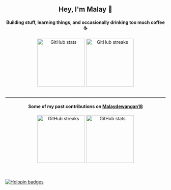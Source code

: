 <h2 align="center">Hey, I'm Malay 👋</h2>

<h4 align="center">Building stuff, learning things, and occasionally drinking too much coffee ☕</h4>

<div align="center">
  <img src="https://github-readme-stats.vercel.app/api?username=Malaydewangan09&hide_title=false&hide_rank=false&show_icons=true&include_all_commits=true&count_private=true&disable_animations=false&theme=dark&locale=en&hide_border=false&order=1" height="150" alt="GitHub stats" />
  <img src="https://streak-stats.demolab.com?user=Malaydewangan09&locale=en&mode=daily&theme=dark&hide_border=false&border_radius=5&order=3" height="150" alt="GitHub streaks" />
</div>

<br/>
<hr/>
<h4 align="center">Some of my past contributions on <a href="https://github.com/Malaydewangan18">Malaydewangan18</a></h4>

<div align="center">
<img src="https://streak-stats.demolab.com?user=Malaydewangan18&locale=en&mode=daily&theme=dark&hide_border=false&border_radius=5&order=3" height="150" alt="GitHub streaks" />
<img src="https://github-readme-stats.vercel.app/api?username=Malaydewangan18&hide_title=false&hide_rank=false&show_icons=true&include_all_commits=true&count_private=true&disable_animations=false&theme=dark&locale=en&hide_border=false&order=1" height="150" alt="GitHub stats" />
</div>


<br/>
<br/>


[![Holopin badges](https://holopin.me/malaydewangan09)](https://holopin.io/@malaydewangan09)
